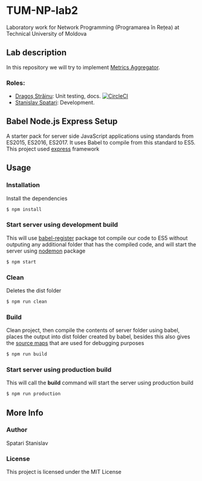 # TUM-NP-lab2

Laboratory work for Network Programming (Programarea în Rețea) at Technical University of Moldova

## Lab description

In this repository we will try to implement [Metrics Aggregator](https://github.com/Alexx-G/PR-labs/blob/master/lab2-3.md#metrics-aggregator).  

### Roles:
* [Dragoș Străinu](https://github.com/strdr4605/): Unit testing, docs. [![CircleCI](https://circleci.com/gh/strdr4605/TUM-NP-labs.svg?style=shield)](https://circleci.com/gh/strdr4605/TUM-NP-labs)
* [Stanislav Spatari](https://github.com/sspatari/): Development.

## Babel Node.js Express Setup

A starter pack for server side JavaScript applications using standards from ES2015, ES2016, ES2017. It uses Babel to compile from this standard to ES5. This project used [express](https://expressjs.com/) framework

## Usage

### Installation

Install the dependencies

```sh
$ npm install
```

### Start server using development build

This will use [babel-register](https://babeljs.io/docs/usage/babel-register/) package tot compile our code to ES5 without outputing any additional folder that has the compiled code, and will start the server using [nodemon](https://nodemon.io/) package

```sh
$ npm start
```

### Clean

Deletes the dist folder

```sh
$ npm run clean
```

### Build

Clean project, then compile the contents of server folder using babel, places the output into dist folder created by babel, besides this also gives the [source maps](http://www.mattzeunert.com/2016/02/14/how-do-source-maps-work.html) that are used for debugging purposes

```sh
$ npm run build
```

### Start server using production build

This will call the **build** command will start the server using production build

```sh
$ npm run production
```

## More Info

### Author

Spatari Stanislav

### License

This project is licensed under the MIT License
